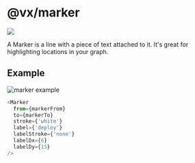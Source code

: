 # @vx/marker

<a title="@vx/marker npm downloads" href="https://www.npmjs.com/package/@vx/marker">
  <img src="https://img.shields.io/npm/dm/@vx/marker.svg?style=flat-square" />
</a>

A Marker is a line with a piece of text attached to it. It's great for highlighting locations in your graph.

## Example

![marker example](http://i.imgur.com/vbW3Ysa.png)

```js
<Marker
  from={markerFrom}
  to={markerTo}
  stroke={'white'}
  label={'deploy'}
  labelStroke={'none'}
  labelDx={6}
  labelDy={15}
/>
```

